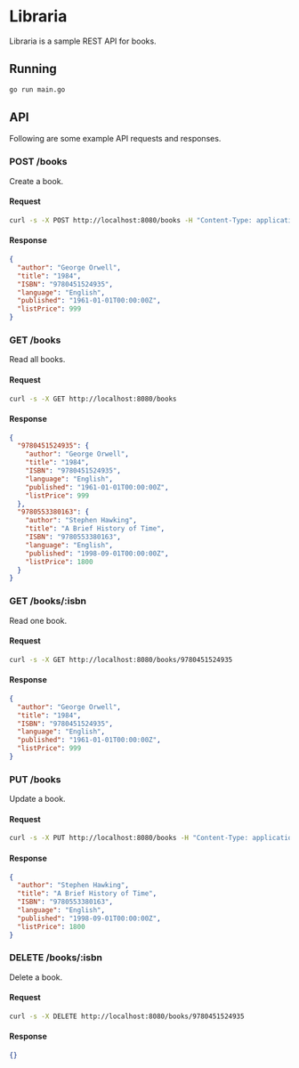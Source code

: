 # Libraria

Libraria is a sample REST API for books.

## Running

```bash
go run main.go
```

## API

Following are some example API requests and responses.

### POST /books

Create a book.

#### Request

```bash
curl -s -X POST http://localhost:8080/books -H "Content-Type: application/json" -d "@book_00.json"
```

#### Response

```json
{
  "author": "George Orwell",
  "title": "1984",
  "ISBN": "9780451524935",
  "language": "English",
  "published": "1961-01-01T00:00:00Z",
  "listPrice": 999
}
```

### GET /books

Read all books.

#### Request

```bash
curl -s -X GET http://localhost:8080/books
```

#### Response

```json
{
  "9780451524935": {
    "author": "George Orwell",
    "title": "1984",
    "ISBN": "9780451524935",
    "language": "English",
    "published": "1961-01-01T00:00:00Z",
    "listPrice": 999
  },
  "9780553380163": {
    "author": "Stephen Hawking",
    "title": "A Brief History of Time",
    "ISBN": "9780553380163",
    "language": "English",
    "published": "1998-09-01T00:00:00Z",
    "listPrice": 1800
  }
}
```

### GET /books/:isbn

Read one book.

#### Request

```bash
curl -s -X GET http://localhost:8080/books/9780451524935
```

#### Response

```json
{
  "author": "George Orwell",
  "title": "1984",
  "ISBN": "9780451524935",
  "language": "English",
  "published": "1961-01-01T00:00:00Z",
  "listPrice": 999
}
```

### PUT /books

Update a book.

#### Request

```bash
curl -s -X PUT http://localhost:8080/books -H "Content-Type: application/json" -d "@book_01.json"
```

#### Response

```json
{
  "author": "Stephen Hawking",
  "title": "A Brief History of Time",
  "ISBN": "9780553380163",
  "language": "English",
  "published": "1998-09-01T00:00:00Z",
  "listPrice": 1800
}
```

### DELETE /books/:isbn

Delete a book.

#### Request

```bash
curl -s -X DELETE http://localhost:8080/books/9780451524935
```

#### Response

```json
{}
```
